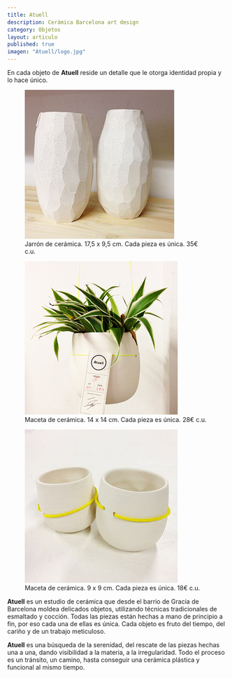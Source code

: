 ```yaml
---
title: Atuell
description: Cerámica Barcelona art design
category: Objetos
layout: articulo
published: true
imagen: "Atuell/logo.jpg"
---
```

En cada objeto de **Atuell**  reside un detalle que le otorga identidad propia y lo hace único.

<div class="figure-group">
<figure>
	<a href="/images/Atuell/jerro2.jpg"><img src="/images/Atuell/jerro2.jpg" alt="cerámica hecha a mano diseño Barcelona"></a>
	<figcaption>Jarrón de cerámica. 17,5 x 9,5 cm. Cada pieza es única. 35€ c.u.</figcaption>
</figure>

<figure>
	<a href="/images/Atuell/maceta.jpg"><img src="/images/Atuell/maceta.jpg" alt="cerámica hecha a mano diseño Barcelona"></a>
	<figcaption>Maceta de cerámica. 14 x 14 cm. Cada pieza es única. 28€ c.u.</figcaption>
</figure>

<figure>
	<a href="/images/Atuell/macetapeq.JPG"><img src="/images/Atuell/macetapeq.JPG" alt="cerámica hecha a mano diseño Barcelona"></a>
	<figcaption>Maceta de cerámica. 9 x 9 cm. Cada pieza es única. 18€ c.u.</figcaption>
</figure>
</div>


**Atuell** es un estudio de cerámica que desde el barrio de Gracia de Barcelona moldea delicados objetos, utilizando técnicas tradicionales de esmaltado y cocción. Todas las piezas están hechas a mano de principio a fin, por eso cada una de ellas es única. Cada objeto es fruto del tiempo, del cariño y de un trabajo meticuloso.

**Atuell** es una búsqueda de la serenidad, del rescate de las piezas hechas una a una, dando visibilidad a la materia, a la irregularidad. Todo el proceso es un tránsito, un camino, hasta conseguir una cerámica plástica y funcional al mismo tiempo.


